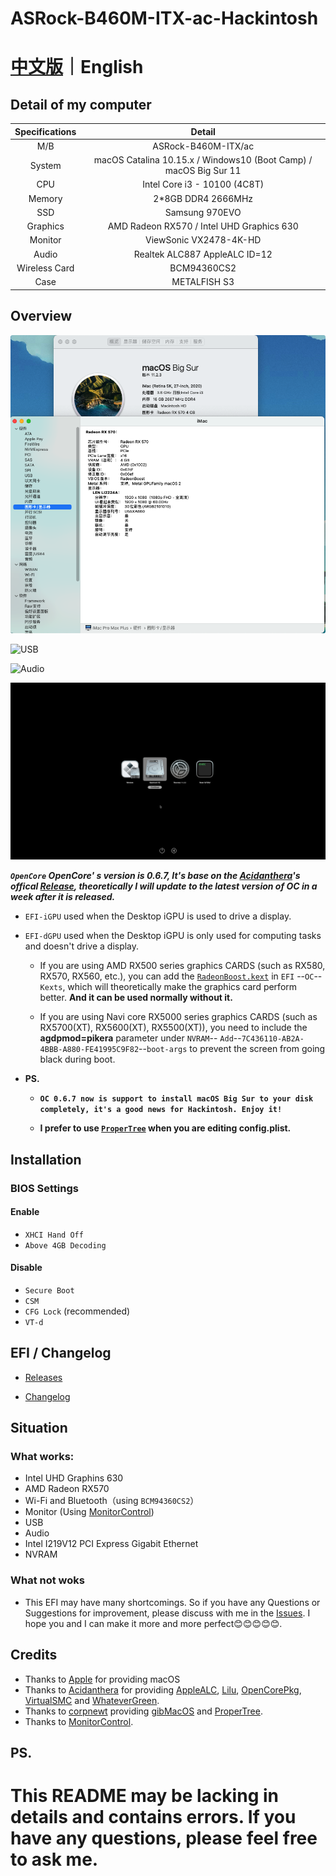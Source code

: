 # ASRock-B460M-ITX-ac-Hackintosh

# [中文版](README.md)｜English



## Detail of my computer

| Specifications |                            Detail                            |
| :------------: | :----------------------------------------------------------: |
|      M/B       |                     ASRock-B460M-ITX/ac                      |
|     System     | macOS Catalina 10.15.x / Windows10 (Boot Camp) / macOS Big Sur 11 |
|      CPU       |                 Intel Core i3 - 10100 (4C8T)                 |
|     Memory     |                      2*8GB DDR4 2666MHz                      |
|      SSD       |                        Samsung 970EVO                        |
|    Graphics    |          AMD Radeon RX570 / Intel UHD Graphics 630           |
|    Monitor     |                    ViewSonic VX2478-4K-HD                    |
|     Audio      |                Realtek ALC887  AppleALC ID=12                |
| Wireless Card  |                         BCM94360CS2                          |
|      Case      |                         METALFISH S3                         |

## Overview

![OVERVIEW](IMG/MAC.png)

![USB](IMG/USB.png)

![Audio](IMG/Audio.png)

![OC-GUI](IMG/OC-GUI.png)

***`OpenCore`   OpenCore' s version is 0.6.7, It's base on the [Acidanthera](https://github.com/acidanthera)'s offical [Release](https://github.com/acidanthera/OpenCorePkg/releases), theoretically I will update to the latest version of OC in a week after it is released.***

- `EFI-iGPU` used when the Desktop iGPU is used to drive a display.

- `EFI-dGPU` used when the Desktop iGPU is only used for computing tasks and doesn't drive a display. 

  - If you are using AMD RX500 series graphics CARDS (such as RX580, RX570, RX560, etc.), you can add the [`RadeonBoost.kext`](https://github.com/WenvyG/ASRock-B460M-ITX-ac-Hackintosh/tree/main/RadeonBoost.kext) in `EFI` --`OC`--`Kexts`, which will theoretically make the graphics card perform better. **And it can be used normally without it.**

  - If you are using Navi core RX5000 series graphics CARDS (such as RX5700(XT), RX5600(XT), RX5500(XT)), you need to include the **agdpmod=pikera** parameter under `NVRAM`-- `Add`--`7C436110-AB2A-4BBB-A880-FE41995C9F82`--`boot-args` to prevent the screen from going black during boot.

- **PS.** 
  - **`OC 0.6.7 now is support to install macOS Big Sur to your disk completely, it's a good news for Hackintosh. Enjoy it!`**
  
  - **I prefer to use [`ProperTree`](https://github.com/corpnewt/ProperTree) when you are editing config.plist.**



##  Installation

### BIOS Settings

#### Enable 

- `XHCI Hand Off`
- `Above 4GB Decoding`

####  Disable

- `Secure Boot` 
- `CSM`
- `CFG Lock` (recommended)
- `VT-d`

## EFI / Changelog

- [Releases](https://github.com/WenvyG/ASRock-B460M-ITX-ac-Hackintosh/releases)

- [Changelog](Changelog.md)



## Situation

### What works:

- Intel UHD Graphins 630
- AMD Radeon RX570
- Wi-Fi and Bluetooth（using `BCM94360CS2`）
- Monitor (Using [MonitorControl](https://github.com/MonitorControl/MonitorControl/releases))
- USB
- Audio
- Intel I219V12 PCI Express Gigabit Ethernet
- NVRAM

### What not woks

- This EFI may have many shortcomings. So if you have any Questions or Suggestions for improvement, please discuss with me in the [Issues](https://github.com/WenvyG/Lenovo-ideapad-110-15IKB-Hackintosh/issues). I hope you and I can make it more and more perfect😊😊😊😊😊.



## Credits

- Thanks to [Apple](https://www.apple.com) for providing macOS
- Thanks to [Acidanthera](https://github.com/acidanthera)  for providing  [AppleALC](https://github.com/acidanthera/AppleALC), [Lilu](https://github.com/acidanthera/Lilu), [OpenCorePkg](https://github.com/acidanthera/OpenCorePkg), [VirtualSMC](https://github.com/acidanthera/VirtualSMC) and [WhateverGreen](https://github.com/acidanthera/WhateverGreen).
- Thanks to [corpnewt](https://github.com/corpnewt) providing [gibMacOS](https://github.com/corpnewt/gibMacOS) and [ProperTree](https://github.com/corpnewt/ProperTree).
- Thanks to [MonitorControl](https://github.com/MonitorControl/MonitorControl/releases).



## PS.

# This README may be lacking in details and contains errors. If you have any questions, please feel free to ask me.

